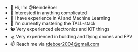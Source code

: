 - 👋 Hi, I’m @ReindeBoer
- 👀 Interested in anything complicated
- 💞️ I have experience in AI and Machine Learning
- 🌱 I’m currently mastering the TALL-stack
- 🐿️ Very experienced electronics and IOT things
- 🛸 Very experienced in building and flying drones and FPV
- 📫 Reach me via rdeboer2004@gmail.com
